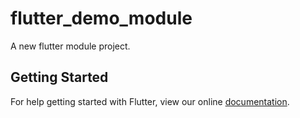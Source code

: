 # flutter_demo_module

A new flutter module project.

## Getting Started

For help getting started with Flutter, view our online
[documentation](https://flutter.dev/).
